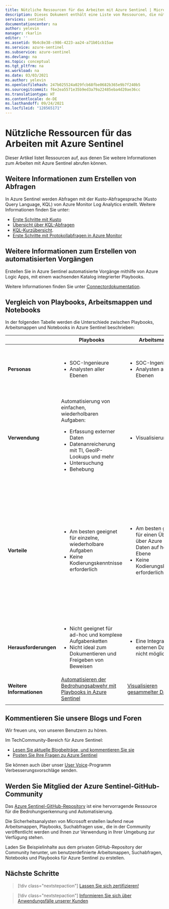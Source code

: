 ```yaml
---
title: Nützliche Ressourcen für das Arbeiten mit Azure Sentinel | Microsoft-Dokumentation
description: Dieses Dokument enthält eine Liste von Ressourcen, die nützlich sind, wenn mit Azure Sentinel gearbeitet wird.
services: sentinel
documentationcenter: na
author: yelevin
manager: rkarlin
editor: ''
ms.assetid: 9b4c8e38-c986-4223-aa24-a71b01cb15ae
ms.service: azure-sentinel
ms.subservice: azure-sentinel
ms.devlang: na
ms.topic: conceptual
ms.tgt_pltfrm: na
ms.workload: na
ms.date: 03/03/2021
ms.author: yelevin
ms.openlocfilehash: 247b025524a029fcb68fbe0682b365e9b7f240b5
ms.sourcegitcommit: f6e2ea5571e35b9ed3a79a22485eba4d20ae36cc
ms.translationtype: HT
ms.contentlocale: de-DE
ms.lasthandoff: 09/24/2021
ms.locfileid: "128565171"
---
```

# <a name="useful-resources-for-working-with-azure-sentinel"></a>Nützliche Ressourcen für das Arbeiten mit Azure Sentinel

Dieser Artikel listet Ressourcen auf, aus denen Sie weitere Informationen zum Arbeiten mit Azure Sentinel abrufen können.

## <a name="learn-more-about-creating-queries"></a>Weitere Informationen zum Erstellen von Abfragen

In Azure Sentinel werden Abfragen mit der Kusto-Abfragesprache (Kusto Query Language, KQL) von Azure Monitor Log Analytics erstellt. Weitere Informationen finden Sie unter:

- [Erste Schritte mit Kusto](/azure/data-explorer/kusto/concepts/)
- [Übersicht über KQL-Abfragen](/azure/data-explorer/kusto/query/)
- [KQL-Kurzübersicht](/azure/data-explorer/kql-quick-reference).
- [Erste Schritte mit Protokollabfragen in Azure Monitor](../azure-monitor/logs/get-started-queries.md)

## <a name="learn-more-about-creating-automation"></a>Weitere Informationen zum Erstellen von automatisierten Vorgängen

Erstellen Sie in Azure Sentinel automatisierte Vorgänge mithilfe von Azure Logic Apps, mit einem wachsenden Katalog integrierter Playbooks. 

Weitere Informationen finden Sie unter [Connectordokumentation](/connectors/).

## <a name="compare-playbooks-workbooks-and-notebooks"></a>Vergleich von Playbooks, Arbeitsmappen und Notebooks

In der folgenden Tabelle werden die Unterschiede zwischen Playbooks, Arbeitsmappen und Notebooks in Azure Sentinel beschrieben:

|  |Playbooks  |Arbeitsmappen  |Notebooks  |
|---------|---------|---------|---------|
|**Personas**     |   <ul><li>SOC-Ingenieure</li><li>Analysten aller Ebenen</li></ul>      | <ul><li> SOC-Ingenieure</li><li>Analysten aller Ebenen</li></ul>       | <ul><li>Bedrohungssucher und Ebene-2/Ebene-3-Analysten</li><li>Zwischenfallermittler</li><li>Datenanalysten</li><li>Sicherheitsforscher</li></ul>       |
|**Verwendung**     | Automatisierung von einfachen, wiederholbaren Aufgaben:<ul><li>Erfassung externer Daten </li><li>Datenanreicherung mit Tl, GeoIP-Lookups und mehr </li><li> Untersuchung </li><li>Behebung </li></ul>       | <ul><li>Visualisierung</li></ul>        |   <ul><li>Abfrage von Azure Sentinel-Daten und externen Daten </li><li>Datenanreicherung mit Tl, GeoIP-Lookups und Whois-Lookups und mehr </li><li> Untersuchung </li><li> Visualisierung </li><li> Suche </li><li>Maschinelles Lernen und Big-Data-Analyse </li></ul>      |
|**Vorteile**     |<ul><li> Am besten geeignet für einzelne, wiederholbare Aufgaben </li><li>Keine Kodierungskenntnisse erforderlich  </li></ul>      |<ul><li>Am besten geeignet für einen Überblick über Azure Sentinel-Daten auf hoher Ebene </li><li>Keine Kodierungskenntnisse erforderlich</li></ul>       | <ul><li>Am besten für komplexe Ketten von wiederholbaren Aufgaben </li><li>Ad-hoc, mehr prozedurale Kontrolle</li><li>Leichteres Pivotieren mit interaktiven Funktionen </li><li>Umfangreiche Python-Bibliotheken für die Datenmanipulation und -visualisierung </li><li>Maschinelles Lernen und benutzerdefinierte Analysen </li><li>Einfaches Dokumentieren und Freigeben von Analysebeweisen </li></ul>       |
|**Herausforderungen**     | <ul><li>Nicht geeignet für ad-hoc und komplexe Aufgabenketten </li><li>Nicht ideal zum Dokumentieren und Freigeben von Beweisen</li></ul>        |   <ul><li>Eine Integration mit externen Daten ist nicht möglich </li></ul>     |    <ul><li> Hohe Lernkurve und erfordert Programmierkenntnisse </li></ul>   |
|  **Weitere Informationen**   | [Automatisieren der Bedrohungsabwehr mit Playbooks in Azure Sentinel](automate-responses-with-playbooks.md)        | [Visualisieren gesammelter Daten](get-visibility.md)        | [Verwendung von Jupyter Notebooks für die Suche nach Sicherheitsbedrohungen](notebooks.md)        |
|     |         |         |         |

## <a name="comment-on-our-blogs-and-forums"></a>Kommentieren Sie unsere Blogs und Foren

Wir freuen uns, von unseren Benutzern zu hören.

Im TechCommunity-Bereich für Azure Sentinel:

- [Lesen Sie aktuelle Blogbeiträge, und kommentieren Sie sie](https://techcommunity.microsoft.com/t5/Azure-Sentinel/bg-p/AzureSentinelBlog)
- [Posten Sie Ihre Fragen zu Azure Sentinel](https://techcommunity.microsoft.com/t5/Azure-Sentinel/bd-p/AzureSentinel)

Sie können auch über unser [User Voice](https://feedback.azure.com/forums/920458-azure-sentinel)-Programm Verbesserungsvorschläge senden.

## <a name="join-the-azure-sentinel-github-community"></a>Werden Sie Mitglied der Azure Sentinel-GitHub-Community

Das [Azure Sentinel-GitHub-Repository](https://github.com/Azure/Azure-Sentinel) ist eine hervorragende Ressource für die Bedrohungserkennung und Automatisierung. 

Die Sicherheitsanalysten von Microsoft erstellen laufend neue Arbeitsmappen, Playbooks, Suchabfragen usw., die in der Community veröffentlicht werden und Ihnen zur Verwendung in Ihrer Umgebung zur Verfügung stehen. 

Laden Sie Beispielinhalte aus dem privaten GitHub-Repository der Community herunter, um benutzerdefinierte Arbeitsmappen, Suchabfragen, Notebooks und Playbooks für Azure Sentinel zu erstellen.

## <a name="next-steps"></a>Nächste Schritte

> [!div class="nextstepaction"]
> [Lassen Sie sich zertifizieren!](/learn/paths/security-ops-sentinel/)

> [!div class="nextstepaction"]
> [Informieren Sie sich über Anwendungsfälle unserer Kunden](https://customers.microsoft.com/en-us/search?sq=%22Azure%20Sentinel%20%22&ff=&p=0&so=story_publish_date%20desc)